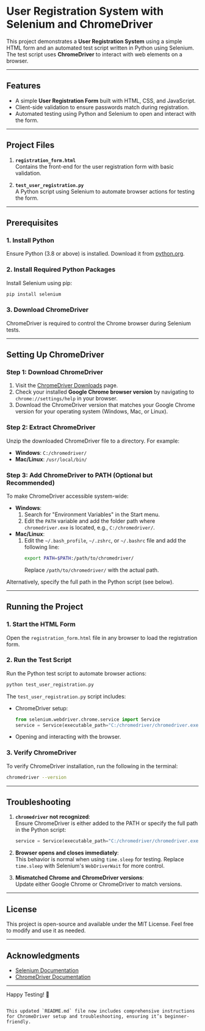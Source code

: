# User Registration System with Selenium and ChromeDriver

This project demonstrates a **User Registration System** using a simple HTML form and an automated test script written in Python using Selenium. The test script uses **ChromeDriver** to interact with web elements on a browser.

---

## Features

- A simple **User Registration Form** built with HTML, CSS, and JavaScript.
- Client-side validation to ensure passwords match during registration.
- Automated testing using Python and Selenium to open and interact with the form.

---

## Project Files

1. **`registration_form.html`**  
   Contains the front-end for the user registration form with basic validation.
   
2. **`test_user_registration.py`**  
   A Python script using Selenium to automate browser actions for testing the form.

---

## Prerequisites

### 1. Install Python
Ensure Python (3.8 or above) is installed. Download it from [python.org](https://www.python.org/).

### 2. Install Required Python Packages
Install Selenium using pip:
```bash
pip install selenium
```

### 3. Download ChromeDriver
ChromeDriver is required to control the Chrome browser during Selenium tests.

---

## Setting Up ChromeDriver

### Step 1: Download ChromeDriver
1. Visit the [ChromeDriver Downloads](https://chromedriver.chromium.org/downloads) page.
2. Check your installed **Google Chrome browser version** by navigating to `chrome://settings/help` in your browser.
3. Download the ChromeDriver version that matches your Google Chrome version for your operating system (Windows, Mac, or Linux).

### Step 2: Extract ChromeDriver
Unzip the downloaded ChromeDriver file to a directory. For example:
- **Windows**: `C:/chromedriver/`
- **Mac/Linux**: `/usr/local/bin/`

### Step 3: Add ChromeDriver to PATH (Optional but Recommended)
To make ChromeDriver accessible system-wide:
- **Windows**:  
  1. Search for "Environment Variables" in the Start menu.  
  2. Edit the `PATH` variable and add the folder path where `chromedriver.exe` is located, e.g., `C:/chromedriver/`.
- **Mac/Linux**:  
  1. Edit the `~/.bash_profile`, `~/.zshrc`, or `~/.bashrc` file and add the following line:  
     ```bash
     export PATH=$PATH:/path/to/chromedriver/
     ```
     Replace `/path/to/chromedriver/` with the actual path.

Alternatively, specify the full path in the Python script (see below).

---

## Running the Project

### 1. Start the HTML Form
Open the `registration_form.html` file in any browser to load the registration form.

### 2. Run the Test Script
Run the Python test script to automate browser actions:
```bash
python test_user_registration.py
```

The `test_user_registration.py` script includes:
- ChromeDriver setup:
  ```python
  from selenium.webdriver.chrome.service import Service
  service = Service(executable_path="C:/chromedriver/chromedriver.exe")  # Update the path if needed
  ```
- Opening and interacting with the browser.

### 3. Verify ChromeDriver
To verify ChromeDriver installation, run the following in the terminal:
```bash
chromedriver --version
```

---

## Troubleshooting

1. **`chromedriver` not recognized**:  
   Ensure ChromeDriver is either added to the PATH or specify the full path in the Python script:
   ```python
   service = Service(executable_path="C:/chromedriver/chromedriver.exe")
   ```
   
2. **Browser opens and closes immediately**:  
   This behavior is normal when using `time.sleep` for testing. Replace `time.sleep` with Selenium's `WebDriverWait` for more control.

3. **Mismatched Chrome and ChromeDriver versions**:  
   Update either Google Chrome or ChromeDriver to match versions.

---

## License

This project is open-source and available under the MIT License. Feel free to modify and use it as needed.

---

## Acknowledgments

- [Selenium Documentation](https://www.selenium.dev/documentation/)
- [ChromeDriver Documentation](https://chromedriver.chromium.org/getting-started)

---

Happy Testing! 🚀
```

This updated `README.md` file now includes comprehensive instructions for ChromeDriver setup and troubleshooting, ensuring it’s beginner-friendly.
